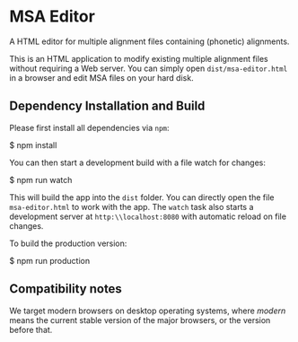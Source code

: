 # MSA Editor

A HTML editor for multiple alignment files containing (phonetic) alignments.

This is an HTML application to modify existing multiple alignment files without requiring a
Web server. You can simply open `dist/msa-editor.html` in a browser and edit MSA
files on your hard disk.

## Dependency Installation and Build

Please first install all dependencies via `npm`:

  $ npm install

You can then start a development build with a file watch for changes:

  $ npm run watch

This will build the app into the `dist` folder. You can directly open the file\
`msa-editor.html` to work with the app. The `watch` task also starts a
development server at `http:\\localhost:8080` with automatic reload on file
changes.

To build the production version:

  $ npm run production

## Compatibility notes

We target modern browsers on desktop operating systems, where *modern* means
the current stable version of the major browsers, or the version before that.
